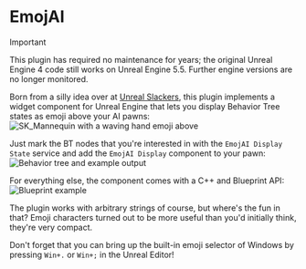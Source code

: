 # EmojAI

> [!IMPORTANT]
> This plugin has required no maintenance for years; the original
> Unreal Engine 4 code still works on Unreal Engine 5.5.
> Further engine versions are no longer monitored.

Born from a silly idea over at [Unreal Slackers](https://unrealslackers.org),
this plugin implements a widget component for Unreal Engine that lets you
display Behavior Tree states as emoji above your AI pawns:
![SK_Mannequin with a waving hand emoji above](Resources/hello.jpg)

Just mark the BT nodes that you're interested in with the
`EmojAI Display State` service and add the `EmojAI Display` component to
your pawn:
![Behavior tree and example output](Resources/behaviortree.png)

For everything else, the component comes with a C++ and Blueprint API:
![Blueprint example](Resources/blueprint.png)

The plugin works with arbitrary strings of course, but where's the fun in that?
Emoji characters turned out to be more useful than you'd initially think,
they're very compact.

Don't forget that you can bring up the built-in emoji selector of Windows by
pressing `Win+.` or `Win+;` in the Unreal Editor!
